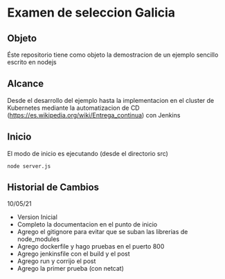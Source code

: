 # Examen de seleccion Galicia
## Objeto
Éste repositorio tiene como objeto la demostracion de un ejemplo sencillo escrito en nodejs
## Alcance
Desde el desarrollo del ejemplo hasta la implementacion en el cluster de Kubernetes mediante la automatizacion de CD (https://es.wikipedia.org/wiki/Entrega_continua) con Jenkins
## Inicio
El modo de inicio es ejecutando (desde el directorio src)
```
node server.js
```
## Historial de Cambios
10/05/21 
- Version Inicial 
- Completo la documentacion en el punto de inicio
- Agrego el gitignore para evitar que se suban las librerias de node_modules
- Agrego dockerfile y hago pruebas en el puerto 800
- Agrego jenkinsfile con el build y el post
- Agrego run y corrijo el post
- Agrego la primer prueba (con netcat)
